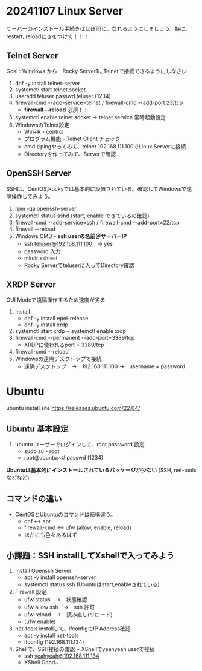 # 20241107 Linux Server

サーバーのインストール手続きはほぼ同じ。なれるようにしましょう。特に、restart, reloadにきをつけて！！！
## Telnet Server
Goal : Windows から　Rocky Server1にTelnetで接続できるようにしなさい
1. dnf -y install telnet-server
2. systemctl start telnet.socket
3. useradd teluser passwd teluser (1234)
4. firewall-cmd --add-service=telnet / firewall-cmd --add-port 23/tcp
    + **firewall --reload** 必須！！
5. systemctl enable telnet.socket -> telnet service 常時起動設定
6. WindowsのTelnet設定
    + Win+R - control
    + プログラム機能 - Telnet Client チェック
    + cmdでpingやってみて、telnet 192.168.111.100でLinux Serverに接続
    + Directoryを作ってみて、Serverで確認

## OpenSSH Server
SSHは、CentOS,Rockyでは基本的に設置されている。確認してWindowsで遠隔操作してみよう。
1. rpm -qa openssh-server
2. systemctl status sshd (start, enable できているの確認)
3. firewall-cmd --add-service=ssh / firewall-cmd --add-port=22/tcp
4. firewall --reload
5. Windows CMD - **ssh userの名前＠サーバーIP**
    + ssh teluser@192.168.111.100　→ yes
    + password 入力
    + mkdir sshtest
    + Rocky Serverでteluserに入ってDirectory確認

## XRDP Server
GUI Modeで遠隔操作するため速度が劣る
1. Install
    + dnf -y install epel-release
    + dnf -y install xrdp
2. systemctl start xrdp + systemctl enable xrdp
3. firewall-cmd --permanent --add-port=3389/tcp
    + XRDPに使われるport = 3389/tcp
4. firewall-cmd --reload
5. Windowsの遠隔デスクトップで接続
    + 遠隔デスクトップ　→　192.168.111.100 →　username + password

# Ubuntu

ubuntu install site
https://releases.ubuntu.com/22.04/

## Ubuntu 基本設定
1. ubuntu ユーザーでログインして、root password 設定
    + sudo su - root
    + root@ubuntu:~# passwd (1234)

**Ubuntuは基本的にインストールされているパッケージが少ない** (SSH, net-toolsなどなど)

## コマンドの違い
- CentOSとUbuntuのコマンドは結構違う。
    + dnf <-> apt
    + firewall-cmd <-> ufw (allow, enable, reload)
    + ほかにも色々あるはず

## 小課題：SSH installしてXshellで入ってみよう
1. Install Openssh Server
    + apt -y install openssh-server
    + systemctl status ssh (Ubuntuはstart,enableされている)
2. Firewall 設定
    + ufw status　→　状態確認
    + ufw allow ssh　→　ssh 許可
    + ufw reload　→　読み直し(リロード)
    + (ufw enable)
3. net-tools installして、ifconfigでIP Address確認
    + apt -y install net-tools
    + ifconfig (192.168.111.134)
4. Shellで、SSH接続の確認 + XShellでyeahyeah userで接続
    + ssh yeahyeah@192.168.111.134
    + XShell Good~